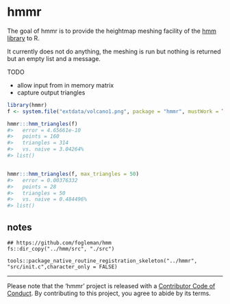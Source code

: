 
<!-- README.md is generated from README.Rmd. Please edit that file -->

# hmmr

<!-- badges: start -->

<!-- badges: end -->

The goal of hmmr is to provide the heightmap meshing facility of the
[hmm library](https://github.com/fogleman/hmm) to R.

It currently does not do anything, the meshing is run but nothing is
returned but an empty list and a message.

TODO

  - allow input from in memory matrix
  - capture output triangles

<!-- end list -->

``` r
library(hmmr)
f <- system.file("extdata/volcano1.png", package = "hmmr", mustWork = TRUE)

hmmr:::hmm_triangles(f)
#>   error = 4.65661e-10
#>   points = 160
#>   triangles = 314
#>   vs. naive = 3.04264%
#> list()


hmmr:::hmm_triangles(f, max_triangles = 50)
#>   error = 0.00376332
#>   points = 28
#>   triangles = 50
#>   vs. naive = 0.484496%
#> list()
```

## notes

    ## https://github.com/fogleman/hmm
    fs::dir_copy("../hmm/src", "./src")
    
    tools::package_native_routine_registration_skeleton("../hmmr", "src/init.c",character_only = FALSE)

-----

Please note that the ‘hmmr’ project is released with a [Contributor Code
of
Conduct](https://github.com/hypertidy/hmmr/blob/master/CODE_OF_CONDUCT.md).
By contributing to this project, you agree to abide by its terms.
